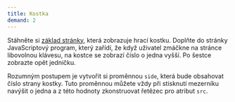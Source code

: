 ```yaml
---
title: Kostka
demand: 2
---
```


Stáhněte si [základ stránky](assets/kostka-zadani.zip), která zobrazuje hrací kostku. Doplňte do stránky JavaScriptový program, který zařídí, že když uživatel zmáčkne na stránce libovolnou klávesu, na kostce se zobrazí číslo o jedna vyšší. Po šestce zobrazte opět jedničku.

Rozumným postupem je vytvořit si proměnnou `side`, která bude obsahovat číslo strany kostky. Tuto proměnnou můžete vždy při stisknutí mezerníku navýšit o jedna a z této hodnoty zkonstruovat řetězec pro atribut `src`.
